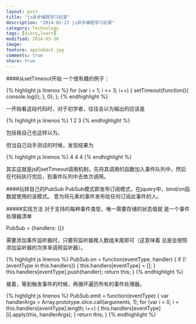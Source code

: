 ```yaml
---
layout: post
title: "js异步编程学习纪录"
description: "2014-02-23 js异步编程学习纪录"
category: Technology
tags: [diary,learn]
modified: 2014-03-30
image:
feature: appleback.jpg
comments: true
share: true
---
```


####从setTimeout开始
一个很有趣的例子：

{% highlight js linenos %}
for (var i = 1; i <= 3; i++) {
setTimeout(function(){ console.log(i); }, 0);
};
{% endhighlight %}

一开始看这段代码时，对于初学者，往往会以为输出的应该是

{% highlight js linenos %}
1
2
3
{% endhighlight %}

包括我自己也这样以为。

但当自己动手测试的时候，发现结果为

{% highlight js linenos %}
4
4
4
{% endhighlight %}

其实这就是js的setTimeout调用机制，先将其调用的函数加入事件队列中，然后在代码执行完后，到事件队列中去依次调用。

####玩转自己的PubSub
PubSub模式即发布订阅模式，在jquery中，bind/on函数就使用的该模式。
意为将元素的事件发布给任何订阅此事件的人。

#####实现方法
对于支持的每种事件类型，唯一需要存储的状态值就
是一个事件处理器清单

PubSub = {handlers: {}}

需要添加事件监听器时，只要将监听器推入数组末尾即可（这意味着
总是会按照添加监听器的次序来调用监听器）。

{% highlight js linenos %}
PubSub.on = function(eventType, handler) {
	if (!(eventType in this.handlers)) {
		this.handlers[eventType] = [];
	}
	this.handlers[eventType].push(handler);
	return this;
}
{% endhighlight %}

接着，等到触发事件的时候，再循环遍历所有的事件处理器。

{% highlight js linenos %}
PubSub.emit = function(eventType) {
	var handlerArgs = Array.prototype.slice.call(arguments, 1);
	for (var i = 0; i < this.handlers[eventType].length; i++) {
		this.handlers[eventType][i].apply(this, handlerArgs);
	}
	return this;
}
{% endhighlight %}